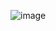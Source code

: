 ![image](https://user-images.githubusercontent.com/91456619/140023025-d22c50c0-322a-4cc0-9912-3ee42f16054e.png)
